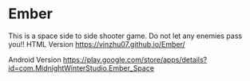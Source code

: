 # Ember
This is a space side to side shooter game. Do not let any enemies pass you!!
HTML Version
https://vinzhu07.github.io/Ember/

Android Version
https://play.google.com/store/apps/details?id=com.MidnightWinterStudio.Ember_Space
